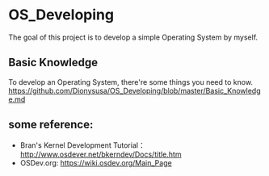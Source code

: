 # OS_Developing
The goal of this project is to develop a simple Operating System by myself.
## Basic Knowledge
To develop an Operating System, there're some things you need to know.
https://github.com/Dionysusa/OS_Developing/blob/master/Basic_Knowledge.md
## some reference:
* Bran's Kernel Development Tutorial：http://www.osdever.net/bkerndev/Docs/title.htm
* OSDev.org: https://wiki.osdev.org/Main_Page
